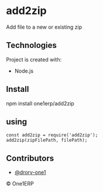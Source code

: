 # add2zip

Add file to a new or existing zip

## Technologies

Project is created with:
* Node.js

## Install

npm install one1erp/add2zip

## using

	const add2zip = require('add2zip');
	add2zip(zipFilePath, filePath);

## Contributors

- [@drorv-one1](https://github.com/drorv-one1)

&copy; One1ERP
